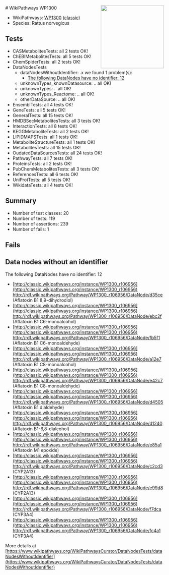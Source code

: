 <img style="float: right; width: 200px" src="https://upload.wikimedia.org/wikipedia/commons/thumb/8/83/Wplogo_with_text_500.png/640px-Wplogo_with_text_500.png" />
# WikiPathways WP1300

* WikiPathways: [WP1300](https://wikipathways.org/pathways/WP1300) ([classic](https://classic.wikipathways.org/instance/WP1300))
* Species: Rattus norvegicus
## Tests
* CASMetabolitesTests: all 2 tests OK!
* ChEBIMetabolitesTests: all 5 tests OK!
* ChemSpiderTests: all 2 tests OK!
* DataNodesTests
    * dataNodesWithoutIdentifier: .x we found 1 problem(s):
        * [The following DataNodes have no identifier: 12](#8792c492)
    * unknownTypes_knownDatasource: .. all OK!
    * unknownTypes: .. all OK!
    * unknownTypes_Reactome: .. all OK!
    * otherDataSource: .. all OK!
* EnsemblTests: all 4 tests OK!
* GeneTests: all 5 tests OK!
* GeneralTests: all 15 tests OK!
* HMDBSecMetabolitesTests: all 3 tests OK!
* InteractionTests: all 8 tests OK!
* KEGGMetaboliteTests: all 2 tests OK!
* LIPIDMAPSTests: all 1 tests OK!
* MetaboliteStructureTests: all 1 tests OK!
* MetabolitesTests: all 15 tests OK!
* OudatedDataSourcesTests: all 24 tests OK!
* PathwayTests: all 7 tests OK!
* ProteinsTests: all 2 tests OK!
* PubChemMetabolitesTests: all 3 tests OK!
* ReferencesTests: all 6 tests OK!
* UniProtTests: all 5 tests OK!
* WikidataTests: all 4 tests OK!


## Summary

* Number of test classes: 20
* Number of tests: 119
* Number of assertions: 239
* Number of fails: 1

## Fails

<a name="8792c492" />

## Data nodes without an identifier

The following DataNodes have no identifier: 12

* [http://classic.wikipathways.org/instance/WP1300_r106956](http://classic.wikipathways.org/instance/WP1300_r106956) http://rdf.wikipathways.org/Pathway/WP1300_r106956/DataNode/d35ce (Aflatoxin B1 8,9-dihydrodiol)
* [http://classic.wikipathways.org/instance/WP1300_r106956](http://classic.wikipathways.org/instance/WP1300_r106956) http://rdf.wikipathways.org/Pathway/WP1300_r106956/DataNode/ebc2f (Aflatoxin B1 C6-monoalcohol)
* [http://classic.wikipathways.org/instance/WP1300_r106956](http://classic.wikipathways.org/instance/WP1300_r106956) http://rdf.wikipathways.org/Pathway/WP1300_r106956/DataNode/fb5f1 (Aflatoxin B1 C6-monoaldehyde)
* [http://classic.wikipathways.org/instance/WP1300_r106956](http://classic.wikipathways.org/instance/WP1300_r106956) http://rdf.wikipathways.org/Pathway/WP1300_r106956/DataNode/a12e7 (Aflatoxin B1 C8-monoalcohol)
* [http://classic.wikipathways.org/instance/WP1300_r106956](http://classic.wikipathways.org/instance/WP1300_r106956) http://rdf.wikipathways.org/Pathway/WP1300_r106956/DataNode/e42c7 (Aflatoxin B1 C8-monoaldehyde)
* [http://classic.wikipathways.org/instance/WP1300_r106956](http://classic.wikipathways.org/instance/WP1300_r106956) http://rdf.wikipathways.org/Pathway/WP1300_r106956/DataNode/d4505 (Aflatoxin B1 dialdehyde)
* [http://classic.wikipathways.org/instance/WP1300_r106956](http://classic.wikipathways.org/instance/WP1300_r106956) http://rdf.wikipathways.org/Pathway/WP1300_r106956/DataNode/d1240 (Aflatoxin B1-6,8-dialcohol)
* [http://classic.wikipathways.org/instance/WP1300_r106956](http://classic.wikipathways.org/instance/WP1300_r106956) http://rdf.wikipathways.org/Pathway/WP1300_r106956/DataNode/e85a1 (Aflatoxin M1 epoxide)
* [http://classic.wikipathways.org/instance/WP1300_r106956](http://classic.wikipathways.org/instance/WP1300_r106956) http://rdf.wikipathways.org/Pathway/WP1300_r106956/DataNode/c2cd3 (CYP2A13)
* [http://classic.wikipathways.org/instance/WP1300_r106956](http://classic.wikipathways.org/instance/WP1300_r106956) http://rdf.wikipathways.org/Pathway/WP1300_r106956/DataNode/e99d8 (CYP2A13)
* [http://classic.wikipathways.org/instance/WP1300_r106956](http://classic.wikipathways.org/instance/WP1300_r106956) http://rdf.wikipathways.org/Pathway/WP1300_r106956/DataNode/f7dca (CYP3A4)
* [http://classic.wikipathways.org/instance/WP1300_r106956](http://classic.wikipathways.org/instance/WP1300_r106956) http://rdf.wikipathways.org/Pathway/WP1300_r106956/DataNode/fc4a1 (CYP3A4)


More details at [https://www.wikipathways.org/WikiPathwaysCurator/DataNodesTests/dataNodesWithoutIdentifier](https://www.wikipathways.org/WikiPathwaysCurator/DataNodesTests/dataNodesWithoutIdentifier)


